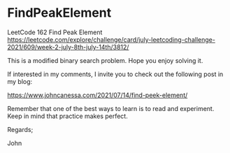 # FindPeakElement
LeetCode 162 Find Peak Element
https://leetcode.com/explore/challenge/card/july-leetcoding-challenge-2021/609/week-2-july-8th-july-14th/3812/

This is a modified binary search problem.
Hope you enjoy solving it.

If interested in my comments, I invite you to check out the
following post in my blog:

https://www.johncanessa.com/2021/07/14/find-peek-element/

Remember that one of the best ways to learn is to read and experiment.
Keep in mind that practice makes perfect.

Regards;

John
